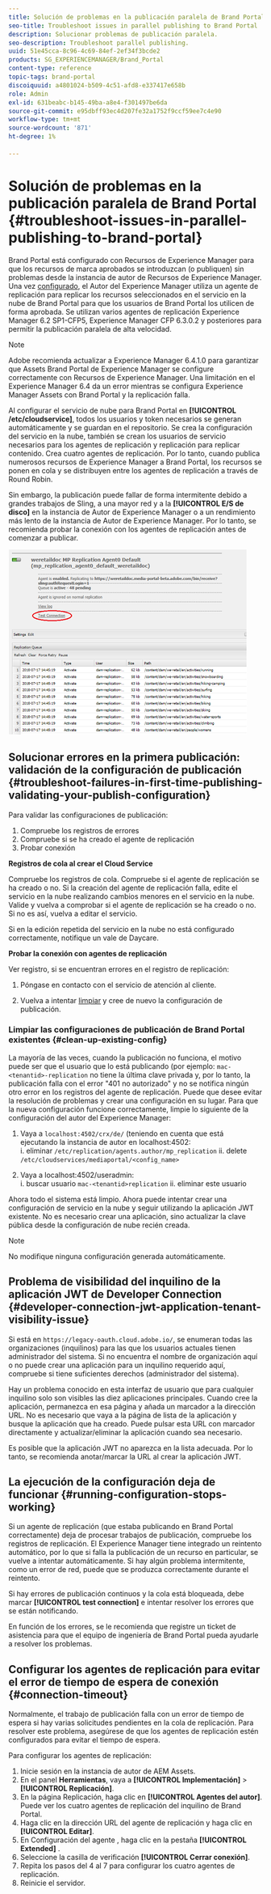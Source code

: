```yaml
---
title: Solución de problemas en la publicación paralela de Brand Portal
seo-title: Troubleshoot issues in parallel publishing to Brand Portal
description: Solucionar problemas de publicación paralela.
seo-description: Troubleshoot parallel publishing.
uuid: 51e45cca-8c96-4c69-84ef-2ef34f3bcde2
products: SG_EXPERIENCEMANAGER/Brand_Portal
content-type: reference
topic-tags: brand-portal
discoiquuid: a4801024-b509-4c51-afd8-e337417e658b
role: Admin
exl-id: 631beabc-b145-49ba-a8e4-f301497be6da
source-git-commit: e95dbff93ec4d207fe32a1752f9ccf59ee7c4e90
workflow-type: tm+mt
source-wordcount: '871'
ht-degree: 1%

---
```


# Solución de problemas en la publicación paralela de Brand Portal {#troubleshoot-issues-in-parallel-publishing-to-brand-portal}

Brand Portal está configurado con Recursos de Experience Manager para que los recursos de marca aprobados se introduzcan (o publiquen) sin problemas desde la instancia de autor de Recursos de Experience Manager. Una vez [configurado](../using/configure-aem-assets-with-brand-portal.md), el Autor del Experience Manager utiliza un agente de replicación para replicar los recursos seleccionados en el servicio en la nube de Brand Portal para que los usuarios de Brand Portal los utilicen de forma aprobada. Se utilizan varios agentes de replicación Experience Manager 6.2 SP1-CFP5, Experience Manager CFP 6.3.0.2 y posteriores para permitir la publicación paralela de alta velocidad.

>[!NOTE]
>
>Adobe recomienda actualizar a Experience Manager 6.4.1.0 para garantizar que Assets Brand Portal de Experience Manager se configure correctamente con Recursos de Experience Manager. Una limitación en el Experience Manager 6.4 da un error mientras se configura Experience Manager Assets con Brand Portal y la replicación falla.

Al configurar el servicio de nube para Brand Portal en **[!UICONTROL /etc/cloudservice]**, todos los usuarios y token necesarios se generan automáticamente y se guardan en el repositorio. Se crea la configuración del servicio en la nube, también se crean los usuarios de servicio necesarios para los agentes de replicación y replicación para replicar contenido. Crea cuatro agentes de replicación. Por lo tanto, cuando publica numerosos recursos de Experience Manager a Brand Portal, los recursos se ponen en cola y se distribuyen entre los agentes de replicación a través de Round Robin.

Sin embargo, la publicación puede fallar de forma intermitente debido a grandes trabajos de Sling, a una mayor red y a la **[!UICONTROL E/S de disco]** en la instancia de Autor de Experience Manager o a un rendimiento más lento de la instancia de Autor de Experience Manager. Por lo tanto, se recomienda probar la conexión con los agentes de replicación antes de comenzar a publicar.

![](assets/test-connection.png)

## Solucionar errores en la primera publicación: validación de la configuración de publicación {#troubleshoot-failures-in-first-time-publishing-validating-your-publish-configuration}

Para validar las configuraciones de publicación:

1. Compruebe los registros de errores
1. Compruebe si se ha creado el agente de replicación
1. Probar conexión

**Registros de cola al crear el Cloud Service**

Compruebe los registros de cola. Compruebe si el agente de replicación se ha creado o no. Si la creación del agente de replicación falla, edite el servicio en la nube realizando cambios menores en el servicio en la nube. Valide y vuelva a comprobar si el agente de replicación se ha creado o no. Si no es así, vuelva a editar el servicio.

Si en la edición repetida del servicio en la nube no está configurado correctamente, notifique un vale de Daycare.

**Probar la conexión con agentes de replicación**

Ver registro, si se encuentran errores en el registro de replicación:

1. Póngase en contacto con el servicio de atención al cliente.

1. Vuelva a intentar [limpiar](../using/troubleshoot-parallel-publishing.md#clean-up-existing-config) y cree de nuevo la configuración de publicación.

<!--
Comment Type: remark
Last Modified By: Mini Gulati (mgulati)
Last Modified Date: 2018-06-21T22:56:21.256-0400
<p>?? check and compare public key. At times public key is different</p>
<p>?? another thing to check in /useradmin</p>
-->

### Limpiar las configuraciones de publicación de Brand Portal existentes {#clean-up-existing-config}

La mayoría de las veces, cuando la publicación no funciona, el motivo puede ser que el usuario que lo está publicando (por ejemplo: `mac-<tenantid>-replication` no tiene la última clave privada y, por lo tanto, la publicación falla con el error &quot;401 no autorizado&quot; y no se notifica ningún otro error en los registros del agente de replicación. Puede que desee evitar la resolución de problemas y crear una configuración en su lugar. Para que la nueva configuración funcione correctamente, limpie lo siguiente de la configuración del autor del Experience Manager:

1. Vaya a `localhost:4502/crx/de/` (teniendo en cuenta que está ejecutando la instancia de autor en localhost:4502:\
   i. eliminar `/etc/replication/agents.author/mp_replication`
ii. delete 
`/etc/cloudservices/mediaportal/<config_name>`

1. Vaya a localhost:4502/useradmin:\
   i. buscar usuario `mac-<tenantid>replication`
ii. eliminar este usuario

Ahora todo el sistema está limpio. Ahora puede intentar crear una configuración de servicio en la nube y seguir utilizando la aplicación JWT existente. No es necesario crear una aplicación, sino actualizar la clave pública desde la configuración de nube recién creada.

>[!NOTE]
>
>No modifique ninguna configuración generada automáticamente.


## Problema de visibilidad del inquilino de la aplicación JWT de Developer Connection {#developer-connection-jwt-application-tenant-visibility-issue}

Si está en `https://legacy-oauth.cloud.adobe.io/`, se enumeran todas las organizaciones (inquilinos) para las que los usuarios actuales tienen administrador del sistema. Si no encuentra el nombre de organización aquí o no puede crear una aplicación para un inquilino requerido aquí, compruebe si tiene suficientes derechos (administrador del sistema).

Hay un problema conocido en esta interfaz de usuario que para cualquier inquilino solo son visibles las diez aplicaciones principales. Cuando cree la aplicación, permanezca en esa página y añada un marcador a la dirección URL. No es necesario que vaya a la página de lista de la aplicación y busque la aplicación que ha creado. Puede pulsar esta URL con marcador directamente y actualizar/eliminar la aplicación cuando sea necesario.

Es posible que la aplicación JWT no aparezca en la lista adecuada. Por lo tanto, se recomienda anotar/marcar la URL al crear la aplicación JWT.

## La ejecución de la configuración deja de funcionar {#running-configuration-stops-working}

<!--
Comment Type: draft

<p>If the running configuration stops working, either of the following two possibilities
<g class="gr_ gr_15 gr-alert gr_gramm gr_inline_cards gr_run_anim Grammar multiReplace" data-gr-id="15" id="15" style="font-size: 12px;">
are
</g> there:</p>
<p>1.
<g class="gr_ gr_14 gr-alert gr_gramm gr_inline_cards gr_run_anim Grammar only-ins doubleReplace replaceWithoutSep" data-gr-id="14" id="14">
Connection
</g> has failed, or</p>
<p>2. Publish has failed with permission to dam-replication-service denied, while connection has passed </p>
<p>If the connection has failed [1], the
<g class="gr_ gr_10 gr-alert gr_spell gr_inline_cards gr_run_anim ContextualSpelling ins-del multiReplace" data-gr-id="10" id="10">
fail safe
</g> way to fix it is to <a href="../using/troubleshoot-parallel-publishing.md#main-pars-header-1664955658">clean up</a> the existing Brand Portal publish configuration and recreate a publish configuration. </p>
<p>However, if the
<g class="gr_ gr_18 gr-alert gr_spell gr_inline_cards gr_run_anim ContextualSpelling" data-gr-id="18" id="18">
publish
</g> has failed with
<g class="gr_ gr_16 gr-alert gr_gramm gr_inline_cards gr_run_anim Grammar only-ins doubleReplace replaceWithoutSep" data-gr-id="16" id="16">
permission
</g> denied to dam-replication-service, raise a support ticket.</p>
-->

Si un agente de replicación (que estaba publicando en Brand Portal correctamente) deja de procesar trabajos de publicación, compruebe los registros de replicación. El Experience Manager tiene integrado un reintento automático, por lo que si falla la publicación de un recurso en particular, se vuelve a intentar automáticamente. Si hay algún problema intermitente, como un error de red, puede que se produzca correctamente durante el reintento.

Si hay errores de publicación continuos y la cola está bloqueada, debe marcar **[!UICONTROL test connection]** e intentar resolver los errores que se están notificando.

En función de los errores, se le recomienda que registre un ticket de asistencia para que el equipo de ingeniería de Brand Portal pueda ayudarle a resolver los problemas.


## Configurar los agentes de replicación para evitar el error de tiempo de espera de conexión {#connection-timeout}

Normalmente, el trabajo de publicación falla con un error de tiempo de espera si hay varias solicitudes pendientes en la cola de replicación. Para resolver este problema, asegúrese de que los agentes de replicación estén configurados para evitar el tiempo de espera.

Para configurar los agentes de replicación:

1. Inicie sesión en la instancia de autor de AEM Assets.
1. En el panel **Herramientas**, vaya a **[!UICONTROL Implementación]** > **[!UICONTROL Replicación]**.
1. En la página Replicación, haga clic en **[!UICONTROL Agentes del autor]**. Puede ver los cuatro agentes de replicación del inquilino de Brand Portal.
1. Haga clic en la dirección URL del agente de replicación y haga clic en **[!UICONTROL Editar]**.
1. En Configuración del agente , haga clic en la pestaña **[!UICONTROL Extended]** .
1. Seleccione la casilla de verificación **[!UICONTROL Cerrar conexión]**.
1. Repita los pasos del 4 al 7 para configurar los cuatro agentes de replicación.
1. Reinicie el servidor.
